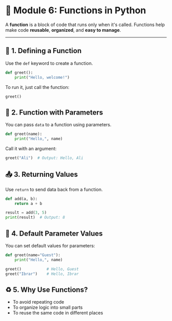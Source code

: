 # 🧱 Module 6: Functions in Python

A **function** is a block of code that runs only when it's called. Functions help make code **reusable**, **organized**, and **easy to manage**.

---

## 🔧 1. Defining a Function

Use the `def` keyword to create a function.

```python
def greet():
    print("Hello, welcome!")
```

To run it, just call the function:

```python
greet()
```

## 🔧 2. Function with Parameters

You can pass `data` to a function using parameters.

```python
def greet(name):
    print("Hello,", name)
```

Call it with an argument:

```python
greet("Ali")  # Output: Hello, Ali
```

## 📤 3. Returning Values

Use `return` to send data back from a function.

```python
def add(a, b):
    return a + b

result = add(3, 5)
print(result)  # Output: 8
```

## 🔢 4. Default Parameter Values

You can set default values for parameters:

```python
def greet(name="Guest"):
    print("Hello,", name)

greet()           # Hello, Guest
greet("Ibrar")    # Hello, Ibrar
```

## ♻ 5. Why Use Functions?
- To avoid repeating code
- To organize logic into small parts
- To reuse the same code in different places